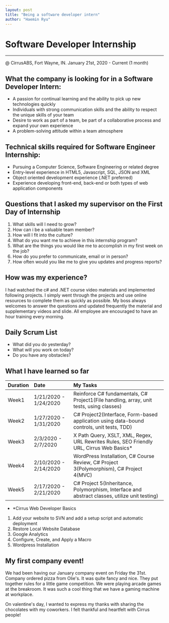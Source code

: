 ```yaml
---
layout: post
title: "Being a software developer intern"
author: "Haemin Ryu"
---
```


# Software Developer Internship
<hr>
@ CirrusABS, Fort Wayne, IN. January 21st, 2020 - Current (1 month) 

## What the company is looking for in a Software Developer Intern:
* A passion for continual learning and the ability to pick up new technologies quickly
* Individuals with strong communication skills and the ability to respect the unique skills of your team
* Desire to work as part of a team, be part of a collaborative process and expand your own experience
* A problem-solving attitude within a team atmosphere

## Technical skills required for Software Engineer Internship:
* Pursuing a Computer Science, Software Engineering or related degree
* Entry-level experience in HTML5, Javascript, SQL, JSON and XML
* Object oriented development experience (.NET preferred)
* Experience developing front-end, back-end or both types of web application components

## Questions that I asked my supervisor on the First Day of Internship
1. What skills will I need to grow? 
2. How can i be a valuable team member? 
3. How will I fit into the culture? 
4. What do you want me to achieve in this internship program? 
5. What are the things you would like me to accomplish in my first week on the job?
6. How do you prefer to communicate, email or in person? 
7. How often would you like me to give you updates and progress reports? 

## How was my experience? 
I had watched the c# and .NET course video materials and implemented following projects. I simply went through the projects and use online resources to complete them as quickly as possible. My boss always welcomes to answer the questions and updated frequently the material and supplementary videos and slide. All employee are encouraged to have an hour training every morning. 

## Daily Scrum List 
* What did you do yesterday? 
* What will you work on today? 
* Do you have any obstacles?

## What I have learned so far
<div class="code-example" markdown="1">

|  Duration   |         Date          |                                          My Tasks                                            |
|:------------|:----------------------|:---------------------------------------------------------------------------------------------|
|    Week1    | 1/21/2020 - 1/24/2020 | Reinforce C# fundamentals, C# Project1(File handling, array, unit tests, using classes)      |
|    Week2    | 1/27/2020 - 1/31/2020 | C# Project2(Interface, Form-based application using data-bound controls, unit tests, TDD)    |
|    Week3    |  2/3/2020 - 2/7/2020  | X Path Query, XSLT, XML, Regex, URL Rewrites Rules, SEO Friendly URL, Cirrus Web Basics*     |
|    Week4    | 2/10/2020 - 2/14/2020 | WordPress Installation, C# Course Review, C# Project 3(Polymorphism), C# Project 4(MVC)      |
|    Week5    | 2/17/2020 - 2/21/2020 | C# Project 5(Inheritance, Polymorphism, Interface and abstract classes, utilize unit testing)|

* *Cirrus Web Developer Basics
1. Add your website to SVN and add a setup script and automatic deployment
2. Restore Local Website Database
3. Google Analytics
4. Configure, Create, and Apply a Macro
5. Wordpress Installation

## My first company event! 
We had been having our January company event on Friday the 31st. Company ordered pizza from Olie's. It was quite fancy and nice. They put together rules for a little game competition. We were playing arcade games at the breakroom. It was such a cool thing that we have a gaming machine at workplace. 

On valentine's day, I wanted to express my thanks with sharing the chocolates with my coworkers. I felt thankful and heartfelt with Cirrus people! 

